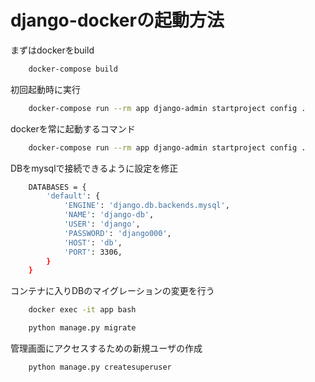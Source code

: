 # django-dockerの起動方法

まずはdockerをbuild

```bash
    docker-compose build
```
初回起動時に実行
```bash
	docker-compose run --rm app django-admin startproject config .
```

dockerを常に起動するコマンド
```bash
	docker-compose run --rm app django-admin startproject config .
```
DBをmysqlで接続できるように設定を修正
```bash
	DATABASES = {
		'default': {
			'ENGINE': 'django.db.backends.mysql',
			'NAME': 'django-db',
			'USER': 'django',
			'PASSWORD': 'django000',
			'HOST': 'db',
			'PORT': 3306,
		}
	}		
```

コンテナに入りDBのマイグレーションの変更を行う
```bash
	docker exec -it app bash
```
```bash
	python manage.py migrate
```

管理画面にアクセスするための新規ユーザの作成
```bash
	python manage.py createsuperuser
```
